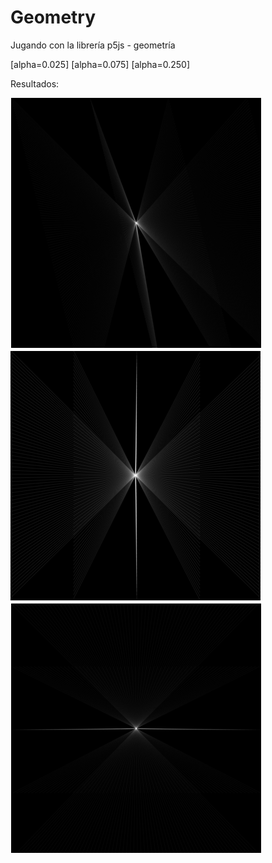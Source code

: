 # Geometry
Jugando con la librería p5js - geometría

[alpha=0.025]
[alpha=0.075]
[alpha=0.250]

Resultados:

![alpha=0.025](https://github.com/AlbertLorenzo/Geometry/blob/master/pntScreen/.0250.PNG)
![alpha=0.075](https://github.com/AlbertLorenzo/Geometry/blob/master/pntScreen/.0750.PNG)
![alpha=0.250](https://github.com/AlbertLorenzo/Geometry/blob/master/pntScreen/100-.250.PNG)
